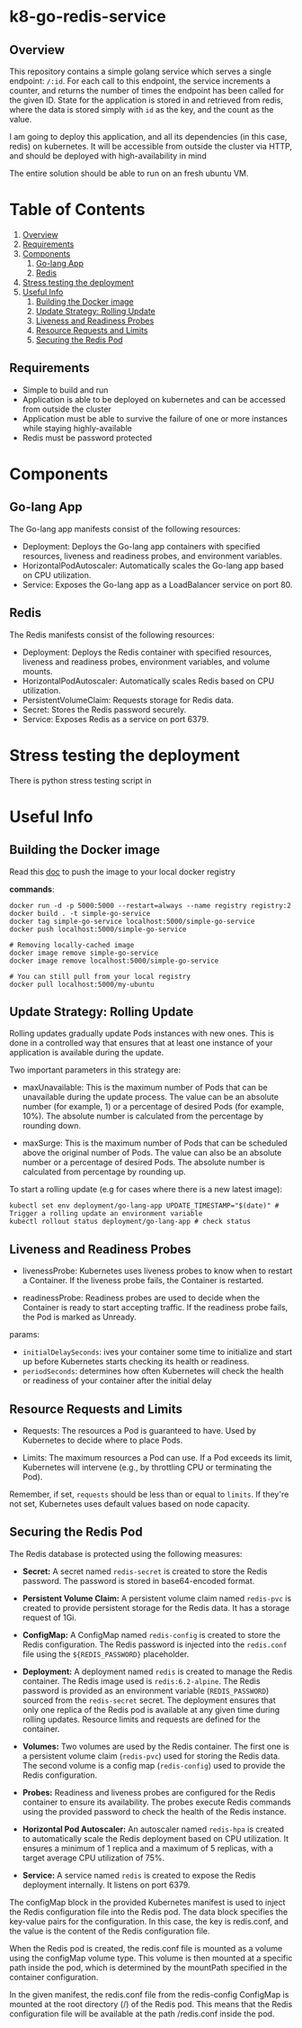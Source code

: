 # k8-go-redis-service

## Overview

This repository contains a simple golang service which serves a single endpoint: `/:id`. For each call to this endpoint, the service increments a counter, and returns the number of times the endpoint has been called for the given ID. State for the application is stored in and retrieved from redis, where the data is stored simply with `id` as the key, and the count as the value.

I am going to deploy this application, and all its dependencies (in this case, redis) on kubernetes. It will be accessible from outside the cluster via HTTP, and should be deployed with high-availability in mind

The entire solution should be able to run on an fresh ubuntu VM.

# Table of Contents
1. [Overview](#overview)
2. [Requirements](#requirements)
3. [Components](#components)
   1. [Go-lang App](#go-lang-app)
   2. [Redis](#redis)
4. [Stress testing the deployment](#stress-testing-the-deployment)
5. [Useful Info](#useful-info)
   1. [Building the Docker image](#building-the-docker-image)
   2. [Update Strategy: Rolling Update](#update-strategy-rolling-update)
   3. [Liveness and Readiness Probes](#liveness-and-readiness-probes)
   4. [Resource Requests and Limits](#resource-requests-and-limits)
   5. [Securing the Redis Pod](#securing-the-redis-pod)


## Requirements

- Simple to build and run
- Application is able to be deployed on kubernetes and can be accessed from outside the cluster
- Application must be able to survive the failure of one or more instances while staying highly-available
- Redis must be password protected

# Components
## Go-lang App
The Go-lang app manifests consist of the following resources:

- Deployment: Deploys the Go-lang app containers with specified resources, liveness and readiness probes, and environment variables.
- HorizontalPodAutoscaler: Automatically scales the Go-lang app based on CPU utilization.
- Service: Exposes the Go-lang app as a LoadBalancer service on port 80.

## Redis
The Redis manifests consist of the following resources:

- Deployment: Deploys the Redis container with specified resources, liveness and readiness probes, environment variables, and volume mounts.
- HorizontalPodAutoscaler: Automatically scales Redis based on CPU utilization.
- PersistentVolumeClaim: Requests storage for Redis data.
- Secret: Stores the Redis password securely.
- Service: Exposes Redis as a service on port 6379.


# Stress testing the deployment
There is python stress testing script in 

# Useful Info
## Building the Docker image
Read this [doc](https://docs.docker.com/registry/deploying/) to push the image to your local docker registry

**commands**:
```
docker run -d -p 5000:5000 --restart=always --name registry registry:2
docker build . -t simple-go-service
docker tag simple-go-service localhost:5000/simple-go-service
docker push localhost:5000/simple-go-service

# Removing locally-cached image
docker image remove simple-go-service
docker image remove localhost:5000/simple-go-service

# You can still pull from your local registry
docker pull localhost:5000/my-ubuntu
```

## Update Strategy: Rolling Update
Rolling updates gradually update Pods instances with new ones. This is done in a controlled way that ensures that at least one instance of your application is available during the update.

Two important parameters in this strategy are:

- maxUnavailable: This is the maximum number of Pods that can be unavailable during the update process. The value can be an absolute number (for example, 1) or a percentage of desired Pods (for example, 10%). The absolute number is calculated from the percentage by rounding down.

- maxSurge: This is the maximum number of Pods that can be scheduled above the original number of Pods. The value can also be an absolute number or a percentage of desired Pods. The absolute number is calculated from percentage by rounding up.

To start a rolling update (e.g for cases where there is a new latest image):
```
kubectl set env deployment/go-lang-app UPDATE_TIMESTAMP="$(date)" # Trigger a rolling update an environment variable
kubectl rollout status deployment/go-lang-app # check status
```

## Liveness and Readiness Probes
- livenessProbe: Kubernetes uses liveness probes to know when to restart a Container. If the liveness probe fails, the Container is restarted.

- readinessProbe: Readiness probes are used to decide when the Container is ready to start accepting traffic. If the readiness probe fails, the Pod is marked as Unready. 

params:
- `initialDelaySeconds`: ives your container some time to initialize and start up before Kubernetes starts checking its health or readiness.
- `periodSeconds`: determines how often Kubernetes will check the health or readiness of your container after the initial delay

## Resource Requests and Limits

- Requests: The resources a Pod is guaranteed to have. Used by Kubernetes to decide where to place Pods.

- Limits: The maximum resources a Pod can use. If a Pod exceeds its limit, Kubernetes will intervene (e.g., by throttling CPU or terminating the Pod).

Remember, if set, `requests` should be less than or equal to `limits`. If they're not set, Kubernetes uses default values based on node capacity.

## Securing the Redis Pod

The Redis database is protected using the following measures:

- **Secret:** A secret named `redis-secret` is created to store the Redis password. The password is stored in base64-encoded format.

- **Persistent Volume Claim:** A persistent volume claim named `redis-pvc` is created to provide persistent storage for the Redis data. It has a storage request of 1Gi.

- **ConfigMap:** A ConfigMap named `redis-config` is created to store the Redis configuration. The Redis password is injected into the `redis.conf` file using the `${REDIS_PASSWORD}` placeholder.

- **Deployment:** A deployment named `redis` is created to manage the Redis container. The Redis image used is `redis:6.2-alpine`. The Redis password is provided as an environment variable (`REDIS_PASSWORD`) sourced from the `redis-secret` secret. The deployment ensures that only one replica of the Redis pod is available at any given time during rolling updates. Resource limits and requests are defined for the container.

- **Volumes:** Two volumes are used by the Redis container. The first one is a persistent volume claim (`redis-pvc`) used for storing the Redis data. The second volume is a config map (`redis-config`) used to provide the Redis configuration.

- **Probes:** Readiness and liveness probes are configured for the Redis container to ensure its availability. The probes execute Redis commands using the provided password to check the health of the Redis instance.

- **Horizontal Pod Autoscaler:** An autoscaler named `redis-hpa` is created to automatically scale the Redis deployment based on CPU utilization. It ensures a minimum of 1 replica and a maximum of 5 replicas, with a target average CPU utilization of 75%.

- **Service:** A service named `redis` is created to expose the Redis deployment internally. It listens on port 6379.


The configMap block in the provided Kubernetes manifest is used to inject the Redis configuration file into the Redis pod. The data block specifies the key-value pairs for the configuration. In this case, the key is redis.conf, and the value is the content of the Redis configuration file.

When the Redis pod is created, the redis.conf file is mounted as a volume using the configMap volume type. This volume is then mounted at a specific path inside the pod, which is determined by the mountPath specified in the container configuration.

In the given manifest, the redis.conf file from the redis-config ConfigMap is mounted at the root directory (/) of the Redis pod. This means that the Redis configuration file will be available at the path /redis.conf inside the pod.

